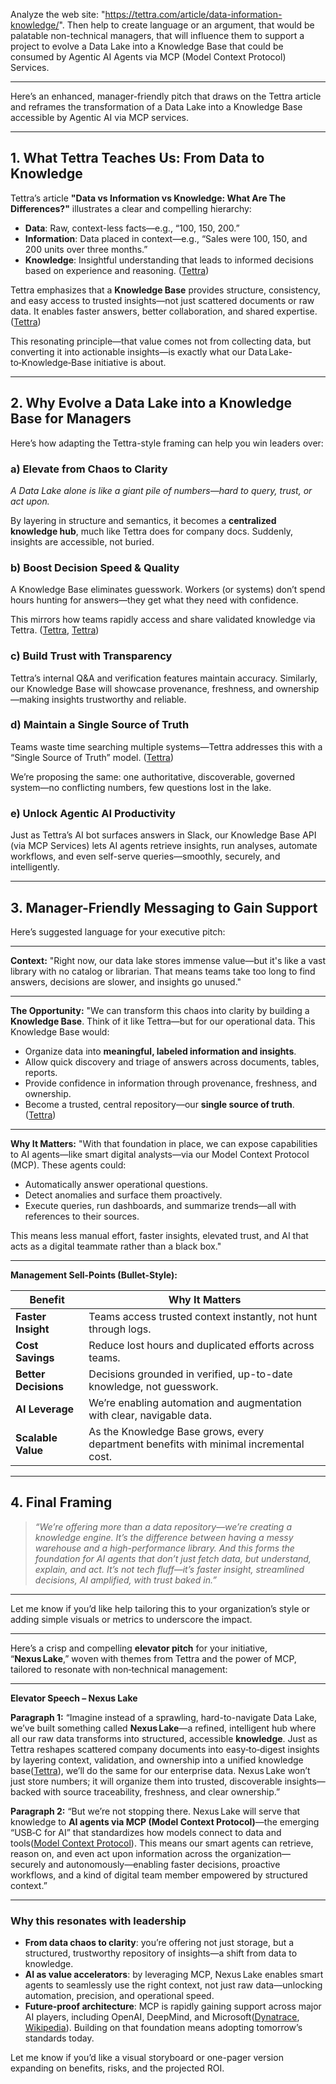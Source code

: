 Analyze the web site: "https://tettra.com/article/data-information-knowledge/". Then help to create language or an argument, that would be palatable non-technical managers, that will influence them to support a project to evolve a Data Lake into a Knowledge Base that could be consumed by Agentic AI Agents via MCP (Model Context Protocol) Services.

---

Here’s an enhanced, manager-friendly pitch that draws on the Tettra article and reframes the transformation of a Data Lake into a Knowledge Base accessible by Agentic AI via MCP services.

---

## 1. What Tettra Teaches Us: From Data to Knowledge

Tettra’s article **"Data vs Information vs Knowledge: What Are The Differences?"** illustrates a clear and compelling hierarchy:

* **Data**: Raw, context-less facts—e.g., “100, 150, 200.”
* **Information**: Data placed in context—e.g., “Sales were 100, 150, and 200 units over three months.”
* **Knowledge**: Insightful understanding that leads to informed decisions based on experience and reasoning.
  ([Tettra][1])

Tettra emphasizes that a **Knowledge Base** provides structure, consistency, and easy access to trusted insights—not just scattered documents or raw data. It enables faster answers, better collaboration, and shared expertise.
([Tettra][1])

This resonating principle—that value comes not from collecting data, but converting it into actionable insights—is exactly what our Data Lake-to‑Knowledge‑Base initiative is about.

---

## 2. Why Evolve a Data Lake into a Knowledge Base for Managers

Here’s how adapting the Tettra-style framing can help you win leaders over:

### a) **Elevate from Chaos to Clarity**

*A Data Lake alone is like a giant pile of numbers—hard to query, trust, or act upon.*

By layering in structure and semantics, it becomes a **centralized knowledge hub**, much like Tettra does for company docs. Suddenly, insights are accessible, not buried.

### b) **Boost Decision Speed & Quality**

A Knowledge Base eliminates guesswork. Workers (or systems) don’t spend hours hunting for answers—they get what they need with confidence.

This mirrors how teams rapidly access and share validated knowledge via Tettra.
([Tettra][1], [Tettra][2])

### c) **Build Trust with Transparency**

Tettra’s internal Q\&A and verification features maintain accuracy. Similarly, our Knowledge Base will showcase provenance, freshness, and ownership—making insights trustworthy and reliable.

### d) **Maintain a Single Source of Truth**

Teams waste time searching multiple systems—Tettra addresses this with a “Single Source of Truth” model.
([Tettra][3])

We’re proposing the same: one authoritative, discoverable, governed system—no conflicting numbers, few questions lost in the lake.

### e) **Unlock Agentic AI Productivity**

Just as Tettra’s AI bot surfaces answers in Slack, our Knowledge Base API (via MCP Services) lets AI agents retrieve insights, run analyses, automate workflows, and even self-serve queries—smoothly, securely, and intelligently.

---

## 3. Manager-Friendly Messaging to Gain Support

Here’s suggested language for your executive pitch:

---

**Context:**
"Right now, our data lake stores immense value—but it's like a vast library with no catalog or librarian. That means teams take too long to find answers, decisions are slower, and insights go unused."

---

**The Opportunity:**
"We can transform this chaos into clarity by building a **Knowledge Base**. Think of it like Tettra—but for our operational data. This Knowledge Base would:

* Organize data into **meaningful, labeled information and insights**.
* Allow quick discovery and triage of answers across documents, tables, reports.
* Provide confidence in information through provenance, freshness, and ownership.
* Become a trusted, central repository—our **single source of truth**.
  ([Tettra][3])

---

**Why It Matters:**
"With that foundation in place, we can expose capabilities to AI agents—like smart digital analysts—via our Model Context Protocol (MCP). These agents could:

* Automatically answer operational questions.
* Detect anomalies and surface them proactively.
* Execute queries, run dashboards, and summarize trends—all with references to their sources.

This means less manual effort, faster insights, elevated trust, and AI that acts as a digital teammate rather than a black box."

---

**Management Sell-Points (Bullet-Style):**

| Benefit              | Why It Matters                                                                        |
| -------------------- | ------------------------------------------------------------------------------------- |
| **Faster Insight**   | Teams access trusted context instantly, not hunt through logs.                        |
| **Cost Savings**     | Reduce lost hours and duplicated efforts across teams.                                |
| **Better Decisions** | Decisions grounded in verified, up-to-date knowledge, not guesswork.                  |
| **AI Leverage**      | We’re enabling automation and augmentation with clear, navigable data.                |
| **Scalable Value**   | As the Knowledge Base grows, every department benefits with minimal incremental cost. |

---

## 4. Final Framing

> *“We’re offering more than a data repository—we’re creating a knowledge engine. It’s the difference between having a messy warehouse and a high-performance library. And this forms the foundation for AI agents that don’t just fetch data, but understand, explain, and act. It’s not tech fluff—it’s faster insight, streamlined decisions, AI amplified, with trust baked in.”*

---

Let me know if you’d like help tailoring this to your organization’s style or adding simple visuals or metrics to underscore the impact.

[1]: https://tettra.com/article/data-information-knowledge/?utm_source=chatgpt.com "Data vs Information vs Knowledge: What Are The ..."
[2]: https://tettra.com/?utm_source=chatgpt.com "Tettra | AI Internal Knowledge Base & Knowledge Management"
[3]: https://tettra.com/article/single-source-of-truth/?utm_source=chatgpt.com "Why Your Company Needs a Single Source of Truth"

---

Here’s a crisp and compelling **elevator pitch** for your initiative, “**Nexus Lake**,” woven with themes from Tettra and the power of MCP, tailored to resonate with non‑technical management:

---

**Elevator Speech – Nexus Lake**

**Paragraph 1:**
“Imagine instead of a sprawling, hard-to-navigate Data Lake, we’ve built something called **Nexus Lake**—a refined, intelligent hub where all our raw data transforms into structured, accessible **knowledge**. Just as Tettra reshapes scattered company documents into easy‑to‑digest insights by layering context, validation, and ownership into a unified knowledge base([Tettra][1]), we’ll do the same for our enterprise data. Nexus Lake won’t just store numbers; it will organize them into trusted, discoverable insights—backed with source traceability, freshness, and clear ownership.”

**Paragraph 2:**
“But we’re not stopping there. Nexus Lake will serve that knowledge to **AI agents via MCP (Model Context Protocol)**—the emerging “USB‑C for AI” that standardizes how models connect to data and tools([Model Context Protocol][2]). This means our smart agents can retrieve, reason on, and even act upon information across the organization—securely and autonomously—enabling faster decisions, proactive workflows, and a kind of digital team member empowered by structured context.”

---

### Why this resonates with leadership

* **From data chaos to clarity**: you’re offering not just storage, but a structured, trustworthy repository of insights—a shift from data to knowledge.
* **AI as value accelerators**: by leveraging MCP, Nexus Lake enables smart agents to seamlessly use the right context, not just raw data—unlocking automation, precision, and operational speed.
* **Future‑proof architecture**: MCP is rapidly gaining support across major AI players, including OpenAI, DeepMind, and Microsoft([Dynatrace][3], [Wikipedia][4]). Building on that foundation means adopting tomorrow’s standards today.

Let me know if you’d like a visual storyboard or one-pager version expanding on benefits, risks, and the projected ROI.

[1]: https://tettra.com/?utm_source=chatgpt.com "Tettra | AI Internal Knowledge Base & Knowledge Management"
[2]: https://modelcontextprotocol.io/?utm_source=chatgpt.com "Model Context Protocol: Introduction"
[3]: https://www.dynatrace.com/news/blog/agentic-ai-how-mcp-and-ai-agents-drive-the-latest-automation-revolution/?utm_source=chatgpt.com "Agentic AI: Model Context Protocol, A2A, and automation's ..."
[4]: https://en.wikipedia.org/wiki/Model_Context_Protocol?utm_source=chatgpt.com "Model Context Protocol"

